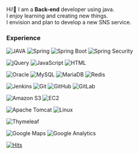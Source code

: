 <!--![header](https://capsule-render.vercel.app/api?type=Waving&color=auto&height=100&section=header&text=Duhee%20Kim&fontSize=90)-->
<!--img width="100%" src="https://user-images.githubusercontent.com/80378085/150538122-d0c8472f-4b8c-4544-a35c-27c398234308.gif"/-->
Hi!👋 I am a <b>Back-end</b> developer using java.</br>
I enjoy learning and creating new things.</br>
I envision and plan to develop a new SNS service.
<h3>Experience</h3>
<p><img alt="JAVA" src ="https://img.shields.io/badge/JAVA-007396.svg?&style=for-the-badge&logo=Java&logoColor=white"/> <img alt="Spring" src ="https://img.shields.io/badge/Spring-6DB33F.svg?&style=for-the-badge&logo=Spring&logoColor=white"/> <img alt="Spring Boot" src ="https://img.shields.io/badge/Spring Boot-6DB33F.svg?&style=for-the-badge&logo=Spring Boot&logoColor=white"/> <img alt="Spring Security" src ="https://img.shields.io/badge/Spring Security-6DB33F.svg?&style=for-the-badge&logo=Spring Security&logoColor=white"/> </p>

<p><img alt="jQuery" src ="https://img.shields.io/badge/jQuery-0769AD.svg?&style=for-the-badge&logo=jQuery&logoColor=white"/> <img alt="JavaScript" src ="https://img.shields.io/badge/JavaScript-F7DF1E.svg?&style=for-the-badge&logo=JavaScript&logoColor=white"/> <img alt="HTML" src ="https://img.shields.io/badge/HTML-E34F26.svg?&style=for-the-badge&logo=HTML&logoColor=white"/></p>

<p><img alt="Oracle" src ="https://img.shields.io/badge/Oracle-F80000.svg?&style=for-the-badge&logo=Oracle&logoColor=white"/> <img alt="MySQL" src ="https://img.shields.io/badge/MySQL-4479A1.svg?&style=for-the-badge&logo=MySQL&logoColor=white"/> <img alt="MariaDB" src ="https://img.shields.io/badge/MariaDB-003545.svg?&style=for-the-badge&logo=MariaDB&logoColor=white"/> <img alt="Redis" src ="https://img.shields.io/badge/Redis-DC382D.svg?&style=for-the-badge&logo=Redis&logoColor=white"/></p>

<p><img alt="Jenkins" src ="https://img.shields.io/badge/Jenkins-D24939.svg?&style=for-the-badge&logo=Jenkins&logoColor=white"/> <img alt="Git" src ="https://img.shields.io/badge/Git-F05032.svg?&style=for-the-badge&logo=Git&logoColor=white"/> <img alt="GitHub" src ="https://img.shields.io/badge/GitHub-181717.svg?&style=for-the-badge&logo=GitHub&logoColor=white"/> <img alt="GitLab" src ="https://img.shields.io/badge/GitLab-FC6D26.svg?&style=for-the-badge&logo=GitLab&logoColor=white"/> </p>

<p><img alt="Amazon S3" src ="https://img.shields.io/badge/Amazon S3-569A31.svg?&style=for-the-badge&logo=Amazon S3&logoColor=white"/> <img alt="EC2" src ="https://img.shields.io/badge/EC2-569A31.svg?&style=for-the-badge&logo=Amazon AWS&logoColor=white"/></p>

<p><img alt="Apache Tomcat" src ="https://img.shields.io/badge/Apache Tomcat-F8DC75.svg?&style=for-the-badge&logo=Apache Tomcat&logoColor=black"/> <img alt="Linux" src ="https://img.shields.io/badge/Linux-FCC624.svg?&style=for-the-badge&logo=Linux&logoColor=black"/></p>

<p><img alt="Thymeleaf" src ="https://img.shields.io/badge/Thymeleaf-005F0F.svg?&style=for-the-badge&logo=Thymeleaf&logoColor=black"/> </p>

<p><img alt="Google Maps" src ="https://img.shields.io/badge/Google Maps-4285F4.svg?&style=for-the-badge&logo=Google Maps&logoColor=white"/> <img alt="Google Analytics" src ="https://img.shields.io/badge/Google Analytics-4285F4.svg?&style=for-the-badge&logo=Google Analytics&logoColor=white"/></p>

[![Hits](https://hits.seeyoufarm.com/api/count/incr/badge.svg?url=https%3A%2F%2Fgithub.com%2Fkimduhee&count_bg=%2379C83D&title_bg=%23555555&icon=&icon_color=%23E7E7E7&title=hits&edge_flat=false)](https://hits.seeyoufarm.com)

<!--
**kimduhee/kimduhee** is a ✨ _special_ ✨ repository because its `README.md` (this file) appears on your GitHub profile.

Here are some ideas to get you started:

- 🔭 I’m currently working on ...
- 🌱 I’m currently learning ...
- 👯 I’m looking to collaborate on ...
- 🤔 I’m looking for help with ...
- 💬 Ask me about ...
- 📫 How to reach me: ...
- 😄 Pronouns: ...
- ⚡ Fun fact: ...
-->

